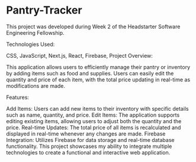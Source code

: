 # Pantry-Tracker

This project was developed during Week 2 of the Headstarter Software Engineering Fellowship.

Technologies Used:

CSS,
JavaScript,
Next.js,
React,
Firebase,
Project Overview:

This application allows users to efficiently manage their pantry or inventory by adding items such as food and supplies. Users can easily edit the quantity and price of each item, with the total price updating in real-time as modifications are made.

Features:

Add Items: Users can add new items to their inventory with specific details such as name, quantity, and price.
Edit Items: The application supports editing existing items, allowing users to adjust both the quantity and the price.
Real-time Updates: The total price of all items is recalculated and displayed in real-time whenever any changes are made.
Firebase Integration: Utilizes Firebase for data storage and real-time database functionality.
This project showcases my ability to integrate multiple technologies to create a functional and interactive web application.

